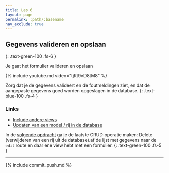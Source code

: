 ```yaml
---
title: Les 6
layout: page
permalink: :path/:basename
nav_exclude: true
---
```


## Gegevens valideren en opslaan
{: .text-green-100 .fs-6 }

Je gaat het formulier valideren en opslaan

{% include youtube.md video="tjRt9vD8tM8" %}

Zorg dat je de gegevens valideert en de foutmeldingen ziet, en dat de aangepaste gegevens goed worden opgeslagen in de database.
{: .text-blue-100 .fs-4 }

### Links

- [Include andere views](https://laravel.com/docs/9.x/blade#including-subviews)
- [Updaten van een model / rij in de database](https://laravel.com/docs/9.x/eloquent#updates)

In de [volgende opdracht](crud-delete) ga je de laatste CRUD-operatie maken: Delete (verwijderen van een rij uit de database).af de lijst met gegevens naar de `edit` route en daar ene view hebt met een formulier.
{: .text-green-100 .fs-5 }

---

{% include commit_push.md %}


